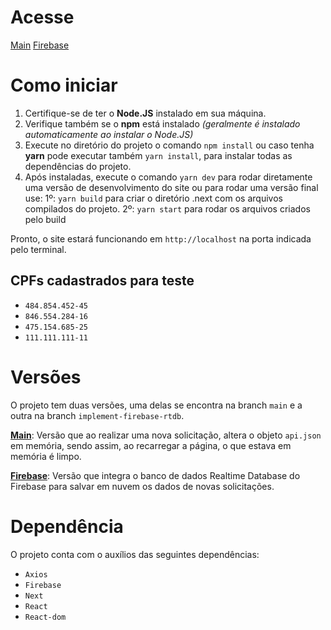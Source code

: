 # Acesse

[Main](http://klutch-emprestimos.vercel.app/)
[Firebase](https://klutch-emprestimos-g9rocfj9z-joaoscoelho.vercel.app/)

# Como iniciar

1. Certifique-se de ter o **Node.JS** instalado em sua máquina.
2. Verifique também se o **npm** está instalado *(geralmente é instalado automaticamente ao instalar o Node.JS)*
3. Execute no diretório do projeto o comando `npm install` ou caso tenha **yarn** pode executar também `yarn install`, para instalar todas as dependências do projeto.
4. Após instaladas, execute o comando `yarn dev` para rodar diretamente uma versão de desenvolvimento do site ou para rodar uma versão final use: 
   1º: `yarn build` para criar o diretório .next com os arquivos compilados do projeto.
   2º: `yarn start` para rodar os arquivos criados pelo build

Pronto, o site estará funcionando em `http://localhost` na porta indicada pelo terminal.

## CPFs cadastrados para teste

* `484.854.452-45`
* `846.554.284-16`
* `475.154.685-25`
* `111.111.111-11`

# Versões

O projeto tem duas versões, uma delas se encontra na branch `main` e a outra na branch `implement-firebase-rtdb`.

[**Main**](https://github.com/JoaoSCoelho/klutch-emprestimos): Versão que ao realizar uma nova solicitação, altera o objeto `api.json` em memória, sendo assim, ao recarregar a página, o que estava em memória é limpo.

[**Firebase**](https://github.com/JoaoSCoelho/klutch-emprestimos/tree/implement-firebase-rtdb): Versão que integra o banco de dados Realtime Database do Firebase para salvar em nuvem os dados de novas solicitações.

# Dependência

O projeto conta com o auxílios das seguintes dependências:

* `Axios`
* `Firebase`
* `Next`
* `React`
* `React-dom`
